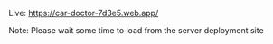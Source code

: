 Live: https://car-doctor-7d3e5.web.app/ 

Note: Please wait some time to load from the server deployment site
